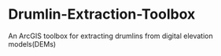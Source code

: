 # Drumlin-Extraction-Toolbox
An ArcGIS toolbox for extracting drumlins from digital elevation models(DEMs)
